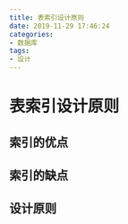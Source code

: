 ```yaml
---
title: 表索引设计原则
date: 2019-11-29 17:46:24
categories: 
- 数据库
tags:
- 设计
---
```


# 表索引设计原则

## 索引的优点
## 索引的缺点
## 设计原则